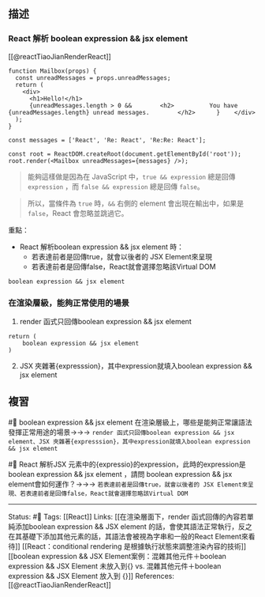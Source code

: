 ## 描述
### React 解析 boolean expression && jsx element
[[@reactTiaoJianRenderReact]]
```
function Mailbox(props) {
  const unreadMessages = props.unreadMessages;
  return (
    <div>
      <h1>Hello!</h1>
      {unreadMessages.length > 0 &&        <h2>          You have {unreadMessages.length} unread messages.        </h2>      }    </div>
  );
}

const messages = ['React', 'Re: React', 'Re:Re: React'];

const root = ReactDOM.createRoot(document.getElementById('root'));
root.render(<Mailbox unreadMessages={messages} />);
```

> 能夠這樣做是因為在 JavaScript 中，`true && expression` 總是回傳 `expression` ，而 `false && expression` 總是回傳 `false`。

> 所以，當條件為 `true` 時，`&&` 右側的 element 會出現在輸出中，如果是 `false`，React 會忽略並跳過它。


重點：
- React 解析boolean expression && jsx element  時：
	- 若表達前者是回傳true，就會以後者的 JSX Element來呈現
	- 若表達前者是回傳false，React就會選擇忽略該Virtual DOM
```
boolean expression && jsx element
```


### 在渲染層級，能夠正常使用的場景

1. render 函式只回傳boolean expression && jsx element
```
return (
	boolean expression && jsx element
)
```

2. JSX 夾雜著{expresssion}，其中expression就填入boolean expression && jsx element


## 複習
#🧠 boolean expression && jsx element 在渲染層級上，哪些是能夠正常讓語法發揮正常用途的場景->->-> `render 函式只回傳boolean expression && jsx element、JSX 夾雜著{expresssion}，其中expression就填入boolean expression && jsx element`
<!--SR:!2022-09-21,8,250-->

#🧠 React 解析JSX 元素中的{expressio}的expression，此時的expression是boolean expression && jsx element ，請問 boolean expression && jsx element會如何運作？->->-> `若表達前者是回傳true，就會以後者的 JSX Element來呈現、若表達前者是回傳false，React就會選擇忽略該Virtual DOM`
<!--SR:!2022-09-23,10,250-->




---
Status: #🌱 
Tags:
[[React]] 
Links:
[[在渲染層面下，render 函式回傳的內容若單純添加boolean expression && JSX element 的話，會使其語法正常執行，反之在其基礎下添加其他元素的話，其語法會被視為字串和一般的React Element來看待]]
[[React：conditional rendering 是根據執行狀態來調整渲染內容的技術]]
[[boolean expression && JSX Element案例：混雜其他元件＋boolean expression && JSX Element 未放入到{} vs. 混雜其他元件＋boolean expression && JSX Element 放入到 {}]]
References:
[[@reactTiaoJianRenderReact]]